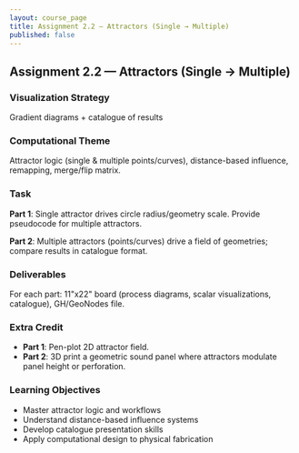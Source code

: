 ```yaml
---
layout: course_page
title: Assignment 2.2 — Attractors (Single → Multiple)
published: false
---
```


## Assignment 2.2 — Attractors (Single → Multiple)

### Visualization Strategy
Gradient diagrams + catalogue of results

### Computational Theme
Attractor logic (single & multiple points/curves), distance-based influence, remapping, merge/flip matrix.

### Task

**Part 1**: Single attractor drives circle radius/geometry scale. Provide pseudocode for multiple attractors.

**Part 2**: Multiple attractors (points/curves) drive a field of geometries; compare results in catalogue format.

### Deliverables
For each part: 11"x22" board (process diagrams, scalar visualizations, catalogue), GH/GeoNodes file.

### Extra Credit
- **Part 1**: Pen-plot 2D attractor field.
- **Part 2**: 3D print a geometric sound panel where attractors modulate panel height or perforation.

### Learning Objectives
- Master attractor logic and workflows
- Understand distance-based influence systems
- Develop catalogue presentation skills
- Apply computational design to physical fabrication
